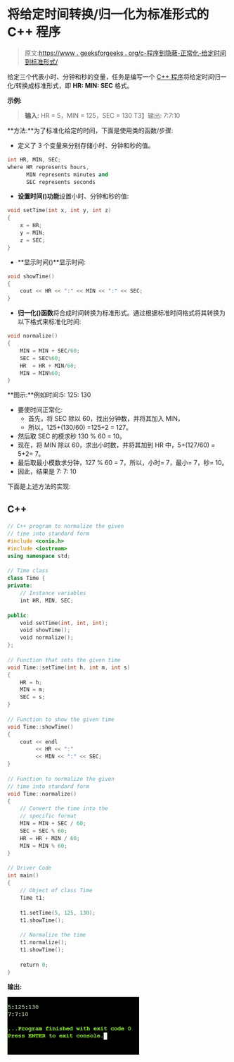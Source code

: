 # 将给定时间转换/归一化为标准形式的 C++ 程序

> 原文:[https://www . geeksforgeeks . org/c-程序到隐蔽-正常化-给定时间到标准形式/](https://www.geeksforgeeks.org/c-program-to-covert-normalize-the-given-time-into-standard-form/)

给定三个代表小时、分钟和秒的变量，任务是编写一个 [C++ 程序](https://www.geeksforgeeks.org/c-plus-plus/)将给定时间归一化/转换成标准形式，即 **HR: MIN: SEC** 格式。

**示例:**

> **输入:** HR = 5，MIN = 125，SEC = 130
> T3】输出: 7:7:10

**方法:**为了标准化给定的时间，下面是使用类的函数/步骤:

*   定义了 3 个变量来分别存储小时、分钟和秒的值。

```cpp
int HR, MIN, SEC;
where HR represents hours,
      MIN represents minutes and
      SEC represents seconds
```

*   **设置时间()功能**设置小时、分钟和秒的值:

```cpp
void setTime(int x, int y, int z)
{
    x = HR;
    y = MIN;
    z = SEC;
}
```

*   **显示时间()**显示时间:

```cpp
void showTime()
{
    cout << HR << ":" << MIN << ":" << SEC;
}
```

*   **归一化()函数**将合成时间转换为标准形式。通过根据标准时间格式将其转换为以下格式来标准化时间:

```cpp
void normalize()
{
    MIN = MIN + SEC/60;
    SEC = SEC%60;
    HR  = HR + MIN/60;
    MIN = MIN%60;
}
```

**图示:**例如时间:5: 125: 130

*   要使时间正常化:
    *   首先，将 SEC 除以 60，找出分钟数，并将其加入 MIN，
    *   所以，125+(130/60) =125+2 = 127。
*   然后取 SEC 的模求秒 130 % 60 = 10。
*   现在，将 MIN 除以 60，求出小时数，并将其加到 HR 中，5+(127/60) = 5+2= 7。
*   最后取最小模数求分钟，127 % 60 = 7，所以，小时= 7，最小= 7，秒= 10。
*   因此，结果是 7: 7: 10

下面是上述方法的实现:

## C++

```cpp
// C++ program to normalize the given
// time into standard form
#include <conio.h>
#include <iostream>
using namespace std;

// Time class
class Time {
private:
    // Instance variables
    int HR, MIN, SEC;

public:
    void setTime(int, int, int);
    void showTime();
    void normalize();
};

// Function that sets the given time
void Time::setTime(int h, int m, int s)
{
    HR = h;
    MIN = m;
    SEC = s;
}

// Function to show the given time
void Time::showTime()
{
    cout << endl
         << HR << ":"
         << MIN << ":" << SEC;
}

// Function to normalize the given
// time into standard form
void Time::normalize()
{
    // Convert the time into the
    // specific format
    MIN = MIN + SEC / 60;
    SEC = SEC % 60;
    HR = HR + MIN / 60;
    MIN = MIN % 60;
}

// Driver Code
int main()
{
    // Object of class Time
    Time t1;

    t1.setTime(5, 125, 130);
    t1.showTime();

    // Normalize the time
    t1.normalize();
    t1.showTime();

    return 0;
}
```

**输出:**

![](img/4e97484ade8f3981d39af77f6f7a237a.png)